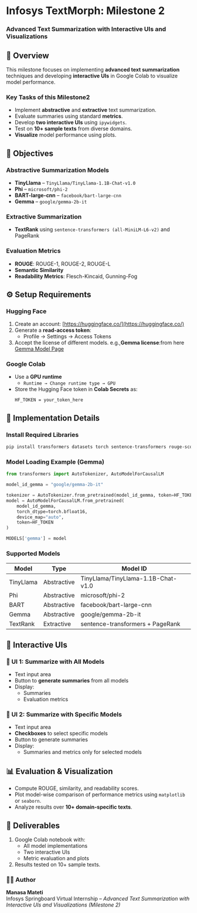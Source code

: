 # Infosys TextMorph: Milestone 2  
### Advanced Text Summarization with Interactive UIs and Visualizations  
 
## 📘 Overview  

This milestone focuses on implementing **advanced text summarization** techniques and developing **interactive UIs** in Google Colab to visualize model performance.  

### Key Tasks of this Milestone2 
- Implement **abstractive** and **extractive** text summarization.  
- Evaluate summaries using standard **metrics**.  
- Develop **two interactive UIs** using `ipywidgets`.  
- Test on **10+ sample texts** from diverse domains.  
- **Visualize** model performance using plots.  

## 🎯 Objectives  

### Abstractive Summarization Models  
- **TinyLlama** – `TinyLlama/TinyLlama-1.1B-Chat-v1.0`  
- **Phi** – `microsoft/phi-2`  
- **BART-large-cnn** – `facebook/bart-large-cnn`  
- **Gemma** – `google/gemma-2b-it`  

### Extractive Summarization  
- **TextRank** using `sentence-transformers (all-MiniLM-L6-v2)` and PageRank  

### Evaluation Metrics  
- **ROUGE**: ROUGE-1, ROUGE-2, ROUGE-L  
- **Semantic Similarity**  
- **Readability Metrics**: Flesch-Kincaid, Gunning-Fog  


## ⚙️ Setup Requirements  

### Hugging Face  
1. Create an account: [https://huggingface.co/](https://huggingface.co/)  
2. Generate a **read-access token**:  
   - Profile → Settings → Access Tokens  
3. Accept the license of different models. e.g.,**Gemma license**:from here [Gemma Model Page](https://huggingface.co/google/gemma-2b-it)  

### Google Colab  
- Use a **GPU runtime**  
  - `Runtime → Change runtime type → GPU`  
- Store the Hugging Face token in **Colab Secrets** as:  
  ```
  HF_TOKEN = your_token_here
  ```


## 🧩 Implementation Details  

### Install Required Libraries  
```bash
pip install transformers datasets torch sentence-transformers rouge-score nltk textstat
```

### Model Loading Example (Gemma)  
```python
from transformers import AutoTokenizer, AutoModelForCausalLM

model_id_gemma = "google/gemma-2b-it"

tokenizer = AutoTokenizer.from_pretrained(model_id_gemma, token=HF_TOKEN)
model = AutoModelForCausalLM.from_pretrained(
    model_id_gemma,
    torch_dtype=torch.bfloat16,
    device_map="auto",
    token=HF_TOKEN
)

MODELS['gemma'] = model
```

### Supported Models  
| Model | Type | Model ID |
|--------|------|-----------|
| TinyLlama | Abstractive | TinyLlama/TinyLlama-1.1B-Chat-v1.0 |
| Phi | Abstractive | microsoft/phi-2 |
| BART | Abstractive | facebook/bart-large-cnn |
| Gemma | Abstractive | google/gemma-2b-it |
| TextRank | Extractive | sentence-transformers + PageRank |


## 🧠 Interactive UIs  

### 🧩 UI 1: Summarize with All Models  
- Text input area  
- Button to **generate summaries** from all models  
- Display:
  - Summaries
  - Evaluation metrics  

### 🧩 UI 2: Summarize with Specific Models  
- Text input area  
- **Checkboxes** to select specific models  
- Button to generate summaries  
- Display:
  - Summaries and metrics only for selected models  


## 📊 Evaluation & Visualization  

- Compute ROUGE, similarity, and readability scores.  
- Plot model-wise comparison of performance metrics using `matplotlib` or `seaborn`.  
- Analyze results over **10+ domain-specific texts**.  


## 🧾 Deliverables  

1. Google Colab notebook with:  
   - All model implementations  
   - Two interactive UIs  
   - Metric evaluation and plots  
2. Results tested on 10+ sample texts.  



### 👩‍💻 **Author**
**Manasa Mateti**  
Infosys Springboard Virtual Internship – *Advanced Text Summarization  with Interactive UIs and Visualizations (Milestone 2)* 